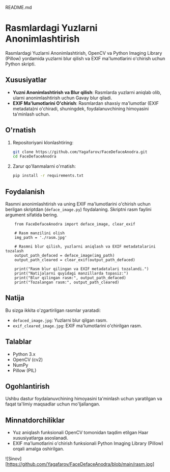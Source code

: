 README.md
# Rasmlardagi Yuzlarni Anonimlashtirish

Rasmlardagi Yuzlarni Anonimlashtirish, OpenCV va Python Imaging Library (Pillow) yordamida yuzlarni blur qilish va EXIF ma'lumotlarini o'chirish uchun Python skripti.

## Xususiyatlar

- **Yuzni Anonimlashtirish va Blur qilish**: Rasmlarda yuzlarni aniqlab olib, ularni anonimlashtirish uchun Gavay blur qiladi.
- **EXIF Ma'lumotlarini O'chirish**: Rasmlardan shaxsiy ma'lumotlar (EXIF metadata)ni o'chiradi, shuningdek, foydalanuvchining himoyasini ta'minlash uchun.

## O'rnatish

1. Repositoriyani klonlashtiring:

    ```bash
    git clone https://github.com/Yagafarov/FaceDefaceAnodra.git
    cd FaceDefaceAnodra
    ```

2. Zarur qo'llanmalarni o'rnatish:

    ```bash
    pip install -r requirements.txt
    ```

## Foydalanish

Rasmni anonimlashtirish va uning EXIF ma'lumotlarini o'chirish uchun berilgan skriptdan (`deface_image.py`) foydalaning. Skriptni rasm faylini argument sifatida bering.

```code
	from FaceDefaceAnodra import deface_image, clear_exif

	# Rasm manzilini olish
	img_path = './rasm.jpg'

	# Rasmni blur qilish, yuzlarni aniqlash va EXIF metadatalarini tozalash
	output_path_defaced = deface_image(img_path)
	output_path_cleared = clear_exif(output_path_defaced)

	print("Rasm blur qilingan va EXIF metadatalari tozalandi.")
	print("Natijalarni quyidagi manzillarda topasiz:")
	print("Blur qilingan rasm:", output_path_defaced)
	print("Tozalangan rasm:", output_path_cleared)

```
## Natija

Bu sizga ikkita o'zgartirilgan rasmlar yaratadi:

- `defaced_image.jpg`: Yuzlarni blur qilgan rasm.
- `exif_cleared_image.jpg`: EXIF ma'lumotlarini o'chirilgan rasm.


## Talablar

- Python 3.x
- OpenCV (cv2)
- NumPy
- Pillow (PIL)

## Ogohlantirish

Ushbu dastur foydalanuvchining himoyasini ta'minlash uchun yaratilgan va faqat ta'limiy maqsadlar uchun mo'ljallangan. 

## Minnatdorchiliklar

- Yuz aniqlash funksionali OpenCV tomonidan taqdim etilgan Haar xususiyatlarga asoslanadi.
- EXIF ma'lumotlarini o'chirish funksionali Python Imaging Library (Pillow) orqali amalga oshirilgan.


![Sinov][https://github.com/Yagafarov/FaceDefaceAnodra/blob/main/rasm.jpg]
